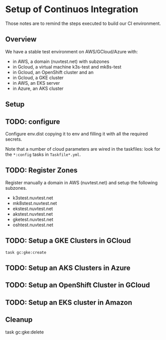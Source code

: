 # Setup of Continuos Integration

Those notes are to remind the steps executed to build our CI environment.

## Overview

We have a stable test environment on AWS/GCloud/Azure  with:

- in AWS, a domain (nuvtest.net) with subzones
- in Gcloud, a virtual machine k3s-test and mk8s-test
- in Gcloud, an OpenShift cluster and an 
- in Gcloud, a GKE cluster
- in AWS, an EKS server
- in Azure, an AKS cluster

## Setup

## TODO: configure 

Configure env.dist copying it to env and filling it with all the required secrets.

Note that a number of cloud parameters are wired in the taskfiles: look for the `*:config` tasks in `Taskfile*.yml`.

## TODO: Register Zones

Register manually a domain in AWS (nuvtest.net) and setup the following subzones. 

- k3stest.nuvtest.net
- mk8stest.nuvtest.net
- ekstest.nuvtest.net
- akstest.nuvtest.net 
- gketest.nuvtest.net 
- oshtest.nuvtest.net 

## TODO: Setup a GKE Clusters in GCloud

```
task gc:gke:create
```

## TODO: Setup an AKS Clusters in Azure

## TODO: Setup an OpenShift Cluster in GCloud

## TODO: Setup an EKS cluster in Amazon


## Cleanup

task gc:gke:delete
